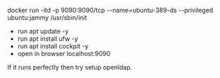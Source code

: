 
docker run -itd -p 9090:9090/tcp --name=ubuntu-389-ds --privileged ubuntu:jammy /usr/sbin/init

- run apt update -y
- run apt install ufw -y
- run apt install cockpit -y
- open in browser localhost:9090

If it runs perfectly then try setup openldap.